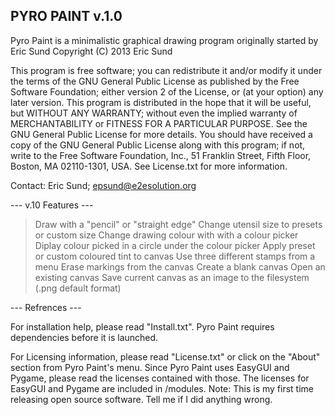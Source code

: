PYRO PAINT v.1.0
---

Pyro Paint is a minimalistic graphical drawing program originally started by Eric Sund Copyright (C) 2013 Eric Sund



This program is free software; you can redistribute it and/or modify it under the terms of the GNU General Public License as published by the Free Software Foundation; either version 2 of the License, or
(at your option) any later version.  This program is distributed in the hope that it will be useful, but WITHOUT ANY WARRANTY; without even the implied warranty of MERCHANTABILITY or FITNESS FOR A PARTICULAR PURPOSE.
See the GNU General Public License for more details.  You should have received a copy of the GNU General Public License along with this program; if not, write to the Free Software Foundation, Inc., 51 Franklin Street, Fifth Floor, Boston, MA 02110-1301, USA.
See License.txt for more information.


Contact: Eric Sund; epsund@e2esolution.org

--- v.10 Features ---

>  Draw with a "pencil" or "straight edge"
>  Change utensil size to presets or custom size
>  Change drawing colour with with a colour picker
>  Diplay colour picked in a circle under the colour picker
>  Apply preset or custom coloured tint to canvas
>  Use three different stamps from a menu
>  Erase markings from the canvas
>  Create a blank canvas
>  Open an existing canvas
>  Save current canvas as an image to the filesystem (.png default format)

--- Refrences ---

For installation help, please read "Install.txt". Pyro Paint requires dependencies before it is launched.

For Licensing information, please read "License.txt" or click on the "About" section from Pyro Paint's menu. Since Pyro Paint uses EasyGUI and Pygame, please read the licenses contained with those. The licenses for EasyGUI and Pygame are included in /modules.
Note: This is my first time releasing open source software. Tell me if I did anything wrong.
